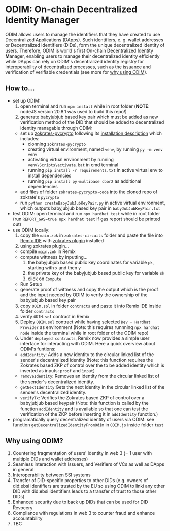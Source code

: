 # ODIM: **O**n-chain **D**ecentralized **I**dentity **M**anager
ODIM allows users to manage the identifiers that they have created to use Decentralized Applications (DApps). Such identifiers, e. g. wallet addresses or Decentralized Identifiers (DIDs), form the unique decentralized identity of users. Therefore, ODIM is world's first **O**n-chain **D**ecentralized **I**dentity **M**anager, enabling users to manage their decentralized identity efficiently while DApps can rely on ODIM's decentralized identity registry for interoperability of decentralized processes, such as the issuance and verification of verifiable credentials (see more for [why using ODIM](#why-using-odim)).

## How to...
- set up ODIM: 
  1. open terminal and run `npm install` while in root folder (**NOTE**: nodeJS version 20.8.1 was used to build this repo!)
  2. generate babyjubjub based key pair which must be added as new verification method of the DID that should be added to decentralized identity managable through ODIM:
    - set up [zokrates-pycrypto](https://github.com/Zokrates/pycrypto) following its [installation description](https://github.com/Zokrates/pycrypto/tree/master?tab=readme-ov-file#install) which includes:
      - clonning `zokrates-pycrypto` 
      - creating virtual environment, named ``venv``, by running ``py -m venv venv``
      - activating virtual environment by running ``venv\Scripts\activate.bat`` in cmd terminal
      - running `pip install -r requirements.txt` in active virtual env to install dependencies
      - running `pip install py-multibase cbor2` as additional dependencies
    - add files of folder `zokrates-pycrypto-code` into the cloned repo of zokrate's `pycrypto`
    - run `python createBabyJubJubKeyPair.py` in active virtual environment, which outputs babyjubjub based key pair in `babyJubJubKeyPair.txt`
- test ODIM: open terminal and run `npx hardhat test` while in root folder (run `REPORT_GAS=true npx hardhat test` if gas report should be printed out)
- use ODIM locally:
  1. copy the `main.zok` in ``zokrates-circuits`` folder and paste the file into [Remix IDE](https://remix.ethereum.org/) with [zokrates plugin](https://zokrates.github.io/gettingstarted.html) installed
  2. using zokrates plugin...
    - compile ``main.zok`` in Remix
    - compute wittness by inputting...
      1. the babyjubjub based public key coordinates for variable `pk`, starting with ``x`` and then ``y``
      2. the private key of the babyjubjub based public key for variable `sk`
      3. click on `Compute`
    - Run Setup
    - generate proof of wittness and copy the output which is the proof and the input needed by ODIM to verify the ownership of the babyjubjub based key pair 
  3. copy `ODIM.sol` in folder `contracts` and paste it into Remix IDE inside folder `contracts`
  4. verify ``ODIM.sol`` contract in Remix
  5. Deploy ``ODIM.sol`` contract while having selected `Dev - Hardhat Provider` as environment (Note: this requires runnning `npx hardhat node` inside the terminal while in root folder of the ODIM repo)
  6. Under ``deployed contracts``, Remix now provides a simple user interface for interacting with ODIM. Here a quick overview about ODIM's funtions:
    - `addIdentity`: Adds a new identity to the circular linked list of the sender's decentralized identity (Note: this function requires the Zokrates based ZKP of control over the to be added identity which is inserted as inputs: `proof` and `ìnput`)
    - `removeIdentity`: Removes an identity from the circular linked list of the sender's decentralized identity.
    - `getNextIdentity`:Gets the next identity in the circular linked list of the sender's decentralized identity.
    - `verifyTx`: Verifies the Zokrates based ZKP of control over a babyjubjub based keypair (Note: this function is called by the function `addIdentity` and is available so that one can test the verification of the ZKP before inserting it in `addIdentity` function.)
- programatically query decentralized identity of users via ODIM: see function `getDecentralizedIdentityFromOdim` in `ODIM.js` inside folder `test`

## Why using ODIM?
1. Countering fragmentation of users' identity in web 3 (= 1 user with multiple DIDs and wallet addresses)
2. Seamless interaction with Issuers, and Verifiers of VCs as well as DApps in general
3. Interoperability between SSI systems
4. Transfer of DID-specific properties to other DIDs (e.g. owners of did:ebsi identifiers are trusted by the EU so using ODIM to linki any other DID with did:ebsi identifiers leads to a transfer of trust to those other DIDs)
5. Enhanced security due to back up DIDs that can be used for DID Revocery
6. Compliance with regulations in web 3 to counter fraud and enhance accountability
7. TBC
